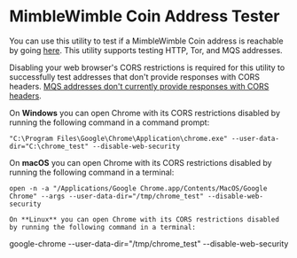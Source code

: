 # MimbleWimble Coin Address Tester

You can use this utility to test if a MimbleWimble Coin address is reachable by going [here](https://htmlpreview.github.io/?https://github.com/NicolasFlamel1/MimbleWimble-Coin-Address-Tester/blob/master/index.html). This utility supports testing HTTP, Tor, and MQS addresses.

Disabling your web browser's CORS restrictions is required for this utility to successfully test addresses that don't provide responses with CORS headers. [MQS addresses don't currently provide responses with CORS headers](https://github.com/mwcproject/mwcmqs/pull/1).

On **Windows** you can open Chrome with its CORS restrictions disabled by running the following command in a command prompt: 
```
"C:\Program Files\Google\Chrome\Application\chrome.exe" --user-data-dir="C:\chrome_test" --disable-web-security
```
On **macOS** you can open Chrome with its CORS restrictions disabled by running the following command in a terminal: 
```
open -n -a "/Applications/Google Chrome.app/Contents/MacOS/Google Chrome" --args --user-data-dir="/tmp/chrome_test" --disable-web-security

On **Linux** you can open Chrome with its CORS restrictions disabled by running the following command in a terminal: 
```
google-chrome --user-data-dir="/tmp/chrome_test" --disable-web-security
```
